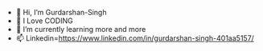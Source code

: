 - 👋 Hi, I’m Gurdarshan-Singh
- 👀 I Love CODING
- 🌱 I’m currently learning more and more
- 📫 Linkedin=https://www.linkedin.com/in/gurdarshan-singh-401aa5157/

<!---
Gurdarshan-Singh/Gurdarshan-Singh is a ✨ special ✨ repository because its `README.md` (this file) appears on your GitHub profile.
You can click the Preview link to take a look at your changes.
--->
